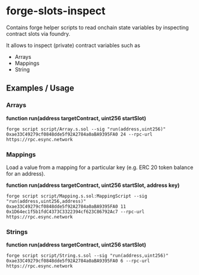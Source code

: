 # forge-slots-inspect
Contains forge helper scripts to read onchain state variables by inspecting contract slots via foundry.

It allows to inspect (private) contract variables such as
- Arrays
- Mappings
- String

## Examples / Usage

### Arrays

**function run(address targetContract, uint256 startSlot)**

`forge script script/Array.s.sol --sig "run(address,uint256)" 0xae33C49279cf0848dde5f92A2784a0aBA9395FA0 24 --rpc-url https://rpc.esync.network`

### Mappings

Load a value from a mapping for a particular key (e.g. ERC 20 token balance for an address).

**function run(address targetContract, uint256 startSlot, address key)**

`forge script script/Mapping.s.sol:MappingScript --sig "run(address,uint256,address)" 0xae33C49279cf0848dde5f92A2784a0aBA9395FA0 11 0x1D64ec1f5b1fdC4373C3322394cf623C86792Ac7 --rpc-url https://rpc.esync.network`

### Strings

**function run(address targetContract, uint256 startSlot)**

`forge script script/String.s.sol --sig "run(address,uint256)" 0xae33C49279cf0848dde5f92A2784a0aBA9395FA0 6 --rpc-url https://rpc.esync.network`